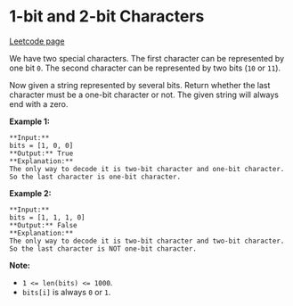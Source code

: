 # 1-bit and 2-bit Characters
[Leetcode page](https://leetcode.com/problems/1-bit-and-2-bit-characters/description)

We have two special characters. The first character can be represented by one
bit `0`. The second character can be represented by two bits (`10` or `11`).

Now given a string represented by several bits. Return whether the last
character must be a one-bit character or not. The given string will always end
with a zero.

**Example 1:**  

    
    
    **Input:** 
    bits = [1, 0, 0]
    **Output:** True
    **Explanation:** 
    The only way to decode it is two-bit character and one-bit character. So the last character is one-bit character.
    

**Example 2:**  

    
    
    **Input:** 
    bits = [1, 1, 1, 0]
    **Output:** False
    **Explanation:** 
    The only way to decode it is two-bit character and two-bit character. So the last character is NOT one-bit character.
    

**Note:**

* `1 <= len(bits) <= 1000`.
* `bits[i]` is always `0` or `1`.

